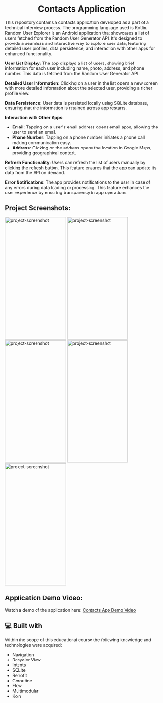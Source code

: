 <h1 align="center" id="title">Contacts Application</h1>

<p id="description">
  
This repository contains a contacts application developed as a part of a technical interview process. The programming language used is Kotlin.
Random User Explorer is an Android application that showcases a list of users fetched from the Random User Generator API. 
It's designed to provide a seamless and interactive way to explore user data, featuring detailed user profiles, data persistence, and interaction with other apps for enhanced functionality.

**User List Display**: The app displays a list of users, showing brief information for each user including name, photo, address, and phone number. This data is fetched from the Random User Generator API.

**Detailed User Information**: Clicking on a user in the list opens a new screen with more detailed information about the selected user, providing a richer profile view.

**Data Persistence**: User data is persisted locally using SQLite database, ensuring that the information is retained across app restarts.

**Interaction with Other Apps**:
- **Email**: Tapping on a user's email address opens email apps, allowing the user to send an email.
- **Phone Number**: Tapping on a phone number initiates a phone call, making communication easy.
- **Address**: Clicking on the address opens the location in Google Maps, providing geographical context.

**Refresh Functionality**: Users can refresh the list of users manually by clicking the refresh button. This feature ensures that the app can update its data from the API on demand.

**Error Notifications**: The app provides notifications to the user in case of any errors during data loading or processing. This feature enhances the user experience by ensuring transparency in app operations.
</p>

<h2>Project Screenshots:</h2>

<img src="https://gdurl.com/E9Wp" alt="project-screenshot" width="200" height="400/"> <img src="https://gdurl.com/c35M" alt="project-screenshot" width="200" height="400/">    <img src="https://gdurl.com/xNk8" alt="project-screenshot" width="200" height="400/">
<img src="https://gdurl.com/a8a8" alt="project-screenshot" width="200" height="400/"> <img src="https://gdurl.com/xLy8" alt="project-screenshot" width="200" height="400/">

<h2>Application Demo Video:</h2>

<p>Watch a demo of the application here: <a href="https://gdurl.com/l8eX" target="_blank">Contacts App Demo Video</a></p>

<h2>💻 Built with</h2>

Within the scope of this educational course the following knowledge and technologies were acquired:

*   Navigation
*   Recycler View
*   Intents
*   SQLite
*   Retrofit
*   Coroutine
*   Flow
*   Multimodular
*   Koin

